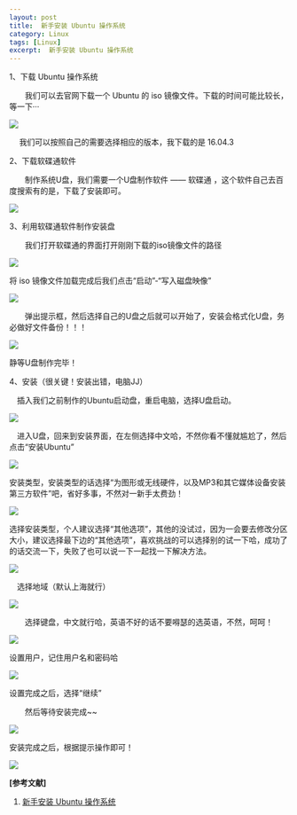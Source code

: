 ```yaml
---
layout: post
title:  新手安装 Ubuntu 操作系统
category: Linux
tags: [Linux]
excerpt:  新手安装 Ubuntu 操作系统
---
```

	
1、下载 Ubuntu 操作系统

　　我们可以去官网下载一个 Ubuntu 的 iso 镜像文件。下载的时间可能比较长，等一下···

![](http://www.nangongyibin.com/assets/images/Linux/211.png)

　 我们可以按照自己的需要选择相应的版本，我下载的是 16.04.3

2、下载软碟通软件

　　制作系统U盘，我们需要一个U盘制作软件 —— 软碟通 ，这个软件自己去百度搜索有的是，下载了安装即可。

![](http://www.nangongyibin.com/assets/images/Linux/212.png)

3、利用软碟通软件制作安装盘

　　我们打开软碟通的界面打开刚刚下载的iso镜像文件的路径

![](http://www.nangongyibin.com/assets/images/Linux/213.png)

将 iso 镜像文件加载完成后我们点击“启动”-“写入磁盘映像”

![](http://www.nangongyibin.com/assets/images/Linux/214.png)

　　弹出提示框，然后选择自己的U盘之后就可以开始了，安装会格式化U盘，务必做好文件备份！！！

![](http://www.nangongyibin.com/assets/images/Linux/215.png)

静等U盘制作完毕！

4、安装（很关键！安装出错，电脑JJ）

　插入我们之前制作的Ubuntu启动盘，重启电脑，选择U盘启动。

![](http://www.nangongyibin.com/assets/images/Linux/216.png)

　进入U盘，回来到安装界面，在左侧选择中文哈，不然你看不懂就尴尬了，然后点击“安装Ubuntu”

![](http://www.nangongyibin.com/assets/images/Linux/217.png)

安装类型，安装类型的话选择“为图形或无线硬件，以及MP3和其它媒体设备安装第三方软件”吧，省好多事，不然对一新手太费劲！

![](http://www.nangongyibin.com/assets/images/Linux/218.png)

选择安装类型，个人建议选择“其他选项”，其他的没试过，因为一会要去修改分区大小，建议选择最下边的“其他选项”，喜欢挑战的可以选择别的试一下哈，成功了的话交流一下，失败了也可以说一下一起找一下解决方法。

![](http://www.nangongyibin.com/assets/images/Linux/219.png)

　选择地域（默认上海就行）

![](http://www.nangongyibin.com/assets/images/Linux/220.png)

　　选择键盘，中文就行哈，英语不好的话不要嘚瑟的选英语，不然，呵呵！

![](http://www.nangongyibin.com/assets/images/Linux/221.png)

设置用户，记住用户名和密码哈

![](http://www.nangongyibin.com/assets/images/Linux/222.png)

设置完成之后，选择“继续”

 　　然后等待安装完成~~

![](http://www.nangongyibin.com/assets/images/Linux/223.png)

安装完成之后，根据提示操作即可！

![](http://www.nangongyibin.com/assets/images/Linux/224.png)

**[参考文献]**

1. [新手安装 Ubuntu 操作系统](https://www.cnblogs.com/wjw1014/p/9579245.html "新手安装 Ubuntu 操作系统")




